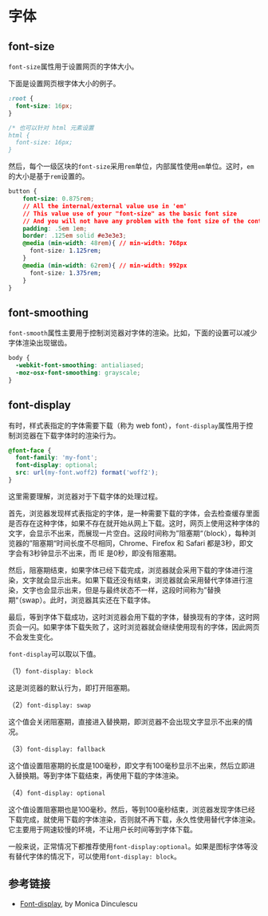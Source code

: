 # 字体

## font-size

`font-size`属性用于设置网页的字体大小。

下面是设置网页根字体大小的例子。

```css
:root {
  font-size: 16px;
}

/* 也可以针对 html 元素设置
html {
  font-size: 16px;
}
```

然后，每个一级区块的`font-size`采用`rem`单位，内部属性使用`em`单位。这时，`em`的大小是基于`rem`设置的。

```css
button {
    font-size: 0.875rem;
    // All the internal/external value use in 'em'
    // This value use of your "font-size" as the basic font size
    // And you will not have any problem with the font size of the container ( Example bottom )
    padding: .5em 1em;
    border: .125em solid #e3e3e3;
    @media (min-width: 48rem){ // min-width: 768px
      font-size: 1.125rem;
    }
    @media (min-width: 62rem){ // min-width: 992px
      font-size: 1.375rem;
    }
}
```

## font-smoothing

`font-smooth`属性主要用于控制浏览器对字体的渲染。比如，下面的设置可以减少字体渲染出现锯齿。

```css
body {
  -webkit-font-smoothing: antialiased;
  -moz-osx-font-smoothing: grayscale;
}
```

## font-display

有时，样式表指定的字体需要下载（称为 web font），`font-display`属性用于控制浏览器在下载字体时的渲染行为。

```css
@font-face {
  font-family: 'my-font';
  font-display: optional;
  src: url(my-font.woff2) format('woff2');
}
```

这里需要理解，浏览器对于下载字体的处理过程。

首先，浏览器发现样式表指定的字体，是一种需要下载的字体，会去检查缓存里面是否存在这种字体，如果不存在就开始从网上下载。这时，网页上使用这种字体的文字，会显示不出来，而展现一片空白。这段时间称为”阻塞期“（block），每种浏览器的”阻塞期“时间长度不尽相同，Chrome、Firefox 和 Safari 都是3秒，即文字会有3秒钟显示不出来，而 IE 是0秒，即没有阻塞期。

然后，阻塞期结束，如果字体已经下载完成，浏览器就会采用下载的字体进行渲染，文字就会显示出来。如果下载还没有结束，浏览器就会采用替代字体进行渲染，文字也会显示出来，但是与最终状态不一样，这段时间称为”替换期“（swap）。此时，浏览器其实还在下载字体。

最后，等到字体下载成功，这时浏览器会用下载的字体，替换现有的字体，这时网页会一闪。如果字体下载失败了，这时浏览器就会继续使用现有的字体，因此网页不会发生变化。

`font-display`可以取以下值。

（1）`font-display: block`

这是浏览器的默认行为，即打开阻塞期。

（2）`font-display: swap`

这个值会关闭阻塞期，直接进入替换期，即浏览器不会出现文字显示不出来的情况。

（3）`font-display: fallback`

这个值设置阻塞期的长度是100毫秒，即文字有100毫秒显示不出来，然后立即进入替换期。等到字体下载结束，再使用下载的字体渲染。

（4）`font-display: optional`

这个值设置阻塞期也是100毫秒。然后，等到100毫秒结束，浏览器发现字体已经下载完成，就使用下载的字体渲染，否则就不再下载，永久性使用替代字体渲染。它主要用于网速较慢的环境，不让用户长时间等到字体下载。

一般来说，正常情况下都推荐使用`font-display:optional`。如果是图标字体等没有替代字体的情况下，可以使用`font-display: block`。

## 参考链接

- [Font-display](https://font-display.glitch.me/), by Monica Dinculescu
